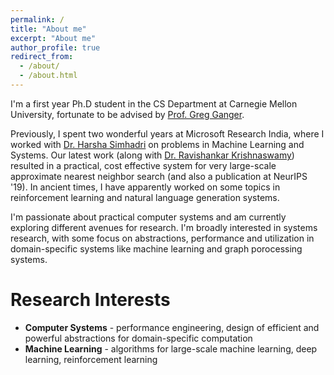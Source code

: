 ```yaml
---
permalink: /
title: "About me"
excerpt: "About me"
author_profile: true
redirect_from: 
  - /about/
  - /about.html
---
```

I'm a first year Ph.D student in the CS Department at Carnegie Mellon University, fortunate to be advised by [Prof. Greg Ganger](https://www.archive.ece.cmu.edu/~ganger/). 

Previously, I spent two wonderful years at Microsoft Research India, where I worked with [Dr. Harsha Simhadri](http://harsha-simhadri.org/) on problems in Machine Learning and Systems. Our latest work (along with [Dr. Ravishankar Krishnaswamy](https://rakri.github.io/)) resulted in a practical, cost effective system for very large-scale approximate nearest neighbor search (and also a publication at NeurIPS '19). In ancient times, I have apparently worked on some topics in reinforcement learning and natural language generation systems.

I'm passionate about practical computer systems and am currently exploring different avenues for research. I'm broadly interested in systems research, with some focus on abstractions, performance and utilization in domain-specific systems like machine learning and graph porocessing systems.

Research Interests
==================
* **Computer Systems** - performance engineering, design of efficient and powerful abstractions for domain-specific computation
* **Machine Learning** - algorithms for large-scale machine learning, deep learning, reinforcement learning